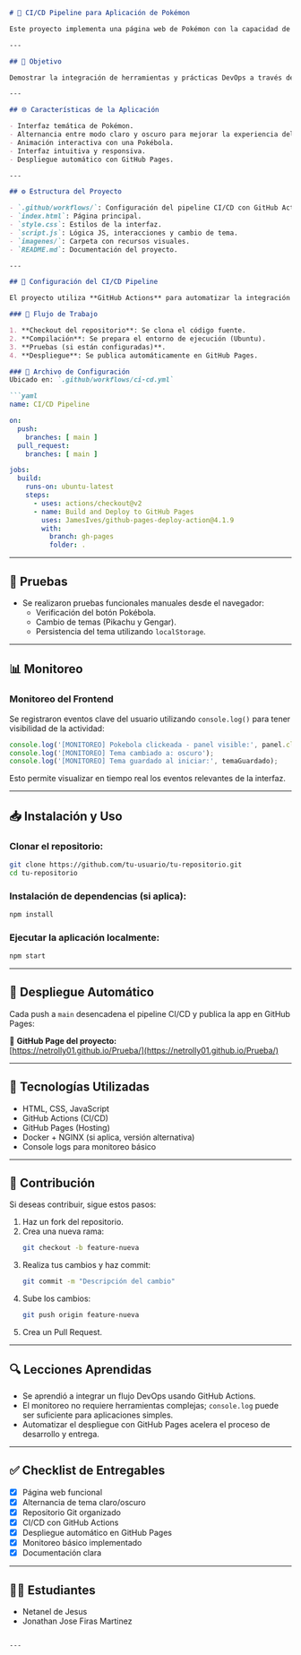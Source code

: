 ```markdown
# 🚀 CI/CD Pipeline para Aplicación de Pokémon

Este proyecto implementa una página web de Pokémon con la capacidad de alternar entre los modos claro y oscuro. Además, cuenta con un pipeline de integración continua (CI) y despliegue continuo (CD) utilizando **GitHub Actions** y **GitHub Pages**.

---

## 🎯 Objetivo

Demostrar la integración de herramientas y prácticas DevOps a través de una aplicación web simple, desplegada automáticamente al hacer push a la rama `main`.

---

## 🌐 Características de la Aplicación

- Interfaz temática de Pokémon.
- Alternancia entre modo claro y oscuro para mejorar la experiencia del usuario.
- Animación interactiva con una Pokébola.
- Interfaz intuitiva y responsiva.
- Despliegue automático con GitHub Pages.

---

## ⚙️ Estructura del Proyecto

- `.github/workflows/`: Configuración del pipeline CI/CD con GitHub Actions.
- `index.html`: Página principal.
- `style.css`: Estilos de la interfaz.
- `script.js`: Lógica JS, interacciones y cambio de tema.
- `imagenes/`: Carpeta con recursos visuales.
- `README.md`: Documentación del proyecto.

---

## 🔧 Configuración del CI/CD Pipeline

El proyecto utiliza **GitHub Actions** para automatizar la integración y despliegue continuo. Cada vez que se hace un push o pull request a la rama `main`, el pipeline se activa automáticamente.

### 🧪 Flujo de Trabajo

1. **Checkout del repositorio**: Se clona el código fuente.
2. **Compilación**: Se prepara el entorno de ejecución (Ubuntu).
3. **Pruebas (si están configuradas)**.
4. **Despliegue**: Se publica automáticamente en GitHub Pages.

### 📁 Archivo de Configuración
Ubicado en: `.github/workflows/ci-cd.yml`

```yaml
name: CI/CD Pipeline

on: 
  push:
    branches: [ main ]
  pull_request:
    branches: [ main ]

jobs:
  build:
    runs-on: ubuntu-latest
    steps:
      - uses: actions/checkout@v2
      - name: Build and Deploy to GitHub Pages
        uses: JamesIves/github-pages-deploy-action@4.1.9
        with:
          branch: gh-pages
          folder: .
```

---

## 🧪 Pruebas

- Se realizaron pruebas funcionales manuales desde el navegador:
  - Verificación del botón Pokébola.
  - Cambio de temas (Pikachu y Gengar).
  - Persistencia del tema utilizando `localStorage`.

---

## 📊 Monitoreo

### Monitoreo del Frontend

Se registraron eventos clave del usuario utilizando `console.log()` para tener visibilidad de la actividad:

```js
console.log('[MONITOREO] Pokebola clickeada - panel visible:', panel.classList.contains('active'));
console.log('[MONITOREO] Tema cambiado a: oscuro');
console.log('[MONITOREO] Tema guardado al iniciar:', temaGuardado);
```

Esto permite visualizar en tiempo real los eventos relevantes de la interfaz.

---

## 📥 Instalación y Uso

### Clonar el repositorio:

```bash
git clone https://github.com/tu-usuario/tu-repositorio.git
cd tu-repositorio
```

### Instalación de dependencias (si aplica):

```bash
npm install
```

### Ejecutar la aplicación localmente:

```bash
npm start
```

---

## 🚀 Despliegue Automático

Cada push a `main` desencadena el pipeline CI/CD y publica la app en GitHub Pages:

🔗 **GitHub Page del proyecto:**  
[https://netrolly01.github.io/Prueba/](https://netrolly01.github.io/Prueba/)

---

## 🧰 Tecnologías Utilizadas

- HTML, CSS, JavaScript
- GitHub Actions (CI/CD)
- GitHub Pages (Hosting)
- Docker + NGINX (si aplica, versión alternativa)
- Console logs para monitoreo básico

---

## 🤝 Contribución

Si deseas contribuir, sigue estos pasos:

1. Haz un fork del repositorio.
2. Crea una nueva rama:
   ```bash
   git checkout -b feature-nueva
   ```
3. Realiza tus cambios y haz commit:
   ```bash
   git commit -m "Descripción del cambio"
   ```
4. Sube los cambios:
   ```bash
   git push origin feature-nueva
   ```
5. Crea un Pull Request.

---

## 🔍 Lecciones Aprendidas

- Se aprendió a integrar un flujo DevOps usando GitHub Actions.
- El monitoreo no requiere herramientas complejas; `console.log` puede ser suficiente para aplicaciones simples.
- Automatizar el despliegue con GitHub Pages acelera el proceso de desarrollo y entrega.

---

## ✅ Checklist de Entregables

- [x] Página web funcional
- [x] Alternancia de tema claro/oscuro
- [x] Repositorio Git organizado
- [x] CI/CD con GitHub Actions
- [x] Despliegue automático en GitHub Pages
- [x] Monitoreo básico implementado
- [x] Documentación clara

---

## 👨‍💻 Estudiantes

- Netanel de Jesus  
- Jonathan Jose Firas Martinez 
```

---
